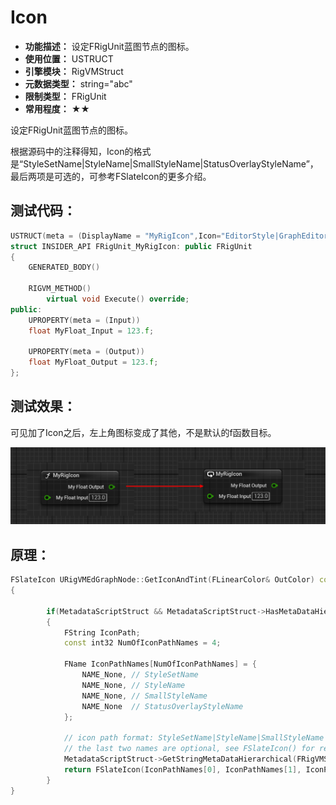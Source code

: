 ﻿# Icon

- **功能描述：** 设定FRigUnit蓝图节点的图标。
- **使用位置：** USTRUCT
- **引擎模块：** RigVMStruct
- **元数据类型：** string="abc"
- **限制类型：** FRigUnit
- **常用程度：** ★★

设定FRigUnit蓝图节点的图标。

根据源码中的注释得知，Icon的格式是“StyleSetName|StyleName|SmallStyleName|StatusOverlayStyleName”，最后两项是可选的，可参考FSlateIcon的更多介绍。

## 测试代码：

```cpp
USTRUCT(meta = (DisplayName = "MyRigIcon",Icon="EditorStyle|GraphEditor.Macro.ForEach_16x"))
struct INSIDER_API FRigUnit_MyRigIcon: public FRigUnit
{
	GENERATED_BODY()

	RIGVM_METHOD()
		virtual void Execute() override;
public:
	UPROPERTY(meta = (Input))
	float MyFloat_Input = 123.f;

	UPROPERTY(meta = (Output))
	float MyFloat_Output = 123.f;
};
```

## 测试效果：

可见加了Icon之后，左上角图标变成了其他，不是默认的f函数目标。

![Untitled](Meta_RigVM_Icon_Untitled.png)

## 原理：

```cpp
FSlateIcon URigVMEdGraphNode::GetIconAndTint(FLinearColor& OutColor) const
{

		if(MetadataScriptStruct && MetadataScriptStruct->HasMetaDataHierarchical(FRigVMStruct::IconMetaName))
		{
			FString IconPath;
			const int32 NumOfIconPathNames = 4;

			FName IconPathNames[NumOfIconPathNames] = {
				NAME_None, // StyleSetName
				NAME_None, // StyleName
				NAME_None, // SmallStyleName
				NAME_None  // StatusOverlayStyleName
			};

			// icon path format: StyleSetName|StyleName|SmallStyleName|StatusOverlayStyleName
			// the last two names are optional, see FSlateIcon() for reference
			MetadataScriptStruct->GetStringMetaDataHierarchical(FRigVMStruct::IconMetaName, &IconPath);
			return FSlateIcon(IconPathNames[0], IconPathNames[1], IconPathNames[2], IconPathNames[3]);
		}
}
```